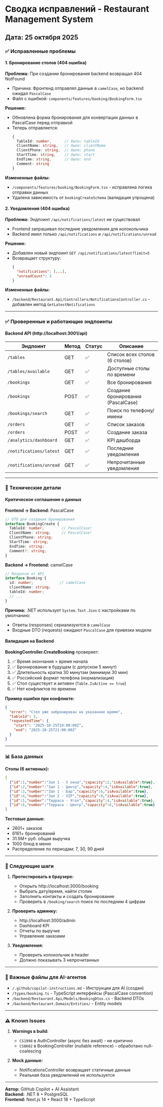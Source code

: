# Сводка исправлений - Restaurant Management System

## Дата: 25 октября 2025

### ✅ Исправленные проблемы

#### 1. **Бронирование столов (404 ошибка)**

**Проблема:** При создании бронирования backend возвращал 404 NotFound
- Причина: Фронтенд отправлял данные в `camelCase`, но backend ожидал `PascalCase`
- Файл с ошибкой: `components/features/booking/BookingForm.tsx`

**Решение:**
- Обновлена форма бронирования для конвертации данных в PascalCase перед отправкой
- Теперь отправляется:
  ```typescript
  {
    TableId: number,      // было: tableId
    ClientName: string,   // было: clientName
    ClientPhone: string,  // было: phone
    StartTime: string,    // было: start
    EndTime: string,      // было: end
    Comment: string
  }
  ```

**Измененные файлы:**
- `/components/features/booking/BookingForm.tsx` - исправлена логика отправки данных
- Удалена зависимость от `bookingCreateSchema` (валидация упрощена)

#### 2. **Уведомления (404 ошибка)**

**Проблема:** Эндпоинт `/api/notifications/latest` не существовал
- Frontend запрашивал последние уведомления для колокольчика
- Backend имел только `/api/notifications` и `/api/notifications/unread`

**Решение:**
- Добавлен новый эндпоинт `GET /api/notifications/latest?limit=5`
- Возвращает структуру:
  ```json
  {
    "notifications": [...],
    "unreadCount": 3
  }
  ```

**Измененные файлы:**
- `/backend/Restaurant.Api/Controllers/NotificationsController.cs` - добавлен метод `GetLatestNotifications`

---

### ✅ Проверенные и работающие эндпоинты

#### Backend API (http://localhost:3001/api)

| Эндпоинт | Метод | Статус | Описание |
|----------|-------|--------|----------|
| `/tables` | GET | ✅ | Список всех столов (6 столов) |
| `/tables/available` | GET | ✅ | Доступные столы по времени |
| `/bookings` | GET | ✅ | Все бронирования |
| `/bookings` | POST | ✅ | Создание бронирования (PascalCase) |
| `/bookings/search` | GET | ✅ | Поиск по телефону/имени |
| `/orders` | GET | ✅ | Список заказов |
| `/orders` | POST | ✅ | Создание заказа |
| `/analytics/dashboard` | GET | ✅ | KPI дашборда |
| `/notifications/latest` | GET | ✅ | Последние уведомления |
| `/notifications/unread` | GET | ✅ | Непрочитанные уведомления |

---

### 🔧 Технические детали

#### Критическое соглашение о данных

**Frontend → Backend:** PascalCase
```typescript
// DTO для создания бронирования
interface BookingCreate {
  TableId: number;        // PascalCase!
  ClientName: string;     // PascalCase!
  ClientPhone: string;
  StartTime: string;
  EndTime: string;
  Comment?: string;
}
```

**Backend → Frontend:** camelCase
```typescript
// Response от API
interface Booking {
  id: number;            // camelCase
  clientName: string;
  tableId: number;
  // ...
}
```

**Причина:** .NET использует `System.Text.Json` с настройками по умолчанию:
- Ответы (responses) сериализуются в `camelCase`
- Входные DTO (requests) ожидают `PascalCase` для привязки модели

#### Валидация на Backend

**BookingController.CreateBooking** проверяет:
1. ✅ Время окончания > время начала
2. ✅ Бронирование в будущем (с допуском 5 минут)
3. ✅ Длительность кратна 30 минутам (минимум 30 мин)
4. ✅ Российский формат телефона (нормализация)
5. ✅ Стол существует и активен (`Table.IsActive == true`)
6. ✅ Нет конфликтов по времени

**Пример ошибки при конфликте:**
```json
{
  "error": "Стол уже забронирован на указанное время",
  "tableId": 3,
  "requestedTime": {
    "start": "2025-10-25T19:00:00Z",
    "end": "2025-10-25T21:00:00Z"
  }
}
```

---

### 📊 База данных

**Столы (6 активных):**
```json
[
  {"id":1,"number":"Зал 1 - У окна","capacity":2,"isAvailable":true},
  {"id":2,"number":"Зал 1 - Центр","capacity":4,"isAvailable":true},
  {"id":3,"number":"Зал 1 - Бар","capacity":6,"isAvailable":true},
  {"id":4,"number":"Зал 2 - VIP","capacity":8,"isAvailable":true},
  {"id":5,"number":"Терраса - Угол","capacity":4,"isAvailable":true},
  {"id":6,"number":"Терраса - Центр","capacity":6,"isAvailable":true}
]
```

**Тестовые данные:**
- 2601+ заказов
- 6161+ бронирований
- 31.5M+ руб. общая выручка
- 1000 блюд в меню
- Распределение по периодам: 7, 30, 90 дней

---

### 🚀 Следующие шаги

1. **Протестировать в браузере:**
   - Открыть http://localhost:3000/booking
   - Выбрать дату/время, найти столик
   - Заполнить контакты и создать бронирование
   - Проверить в `/booking/search` поиск по последним 4 цифрам

2. **Проверить админку:**
   - http://localhost:3000/admin
   - Dashboard KPI
   - Отчеты по выручке
   - Управление заказами

3. **Уведомления:**
   - Проверить колокольчик в header
   - Должно показывать 3 непрочитанных

---

### 📝 Важные файлы для AI-агентов

- `/.github/copilot-instructions.md` - Инструкции для AI (создан)
- `/types/booking.ts` - TypeScript интерфейсы (PascalCase convention)
- `/backend/Restaurant.Api/Models/BookingDtos.cs` - Backend DTOs
- `/backend/Restaurant.Domain/Entities/` - Entity models

---

### ⚠️ Known Issues

1. **Warnings в build:**
   - `CS1998` в AuthController (async без await) - не критично
   - `CS8602` в BookingController (nullable reference) - обработано null-coalescing

2. **Mock данные:**
   - NotificationsController возвращает статичные данные
   - Реальная база уведомлений не используется

---

**Автор:** GitHub Copilot + AI Assistant  
**Backend:** .NET 8 + PostgreSQL  
**Frontend:** Next.js 14 + React 18 + TypeScript
